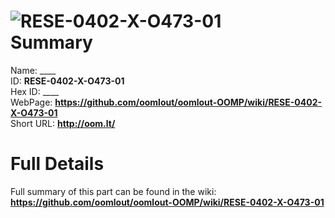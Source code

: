 
![RESE-0402-X-O473-01](https://github.com/oomlout/oomlout-OOMP/blob/master/parts/RESE-0402-X-O473-01/RESE-0402-X-O473-01_420.jpg)   
Summary
=================
  
Name: ____    
ID: __RESE-0402-X-O473-01__   
Hex ID: ____   
WebPage: __https://github.com/oomlout/oomlout-OOMP/wiki/RESE-0402-X-O473-01__   
Short URL: __http://oom.lt/__   

Full Details
==========================
Full summary of this part can be found in the wiki:   
__https://github.com/oomlout/oomlout-OOMP/wiki/RESE-0402-X-O473-01__    

